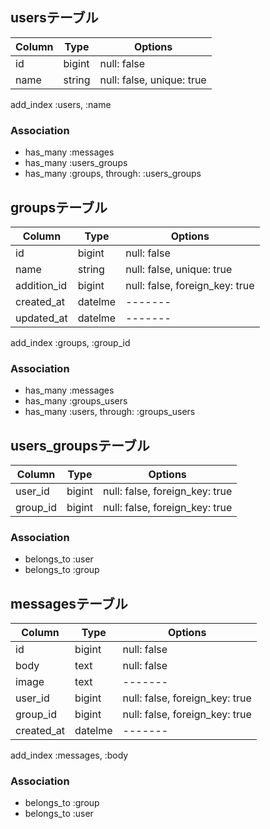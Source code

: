 ## usersテーブル
|Column|Type|Options|
|------|----|-------|
|id|bigint|null: false|
|name|string|null: false, unique: true|
add_index :users, :name
### Association
- has_many :messages
- has_many :users_groups
- has_many :groups,  through:  :users_groups

## groupsテーブル
|Column|Type|Options|
|------|----|-------|
|id|bigint|null: false|
|name|string|null: false, unique: true|
|addition_id|bigint|null: false, foreign_key: true|
|created_at|datelme|-------|
|updated_at|datelme|-------|
add_index :groups, :group_id
### Association
- has_many :messages
- has_many :groups_users
- has_many :users,  through:  :groups_users

## users_groupsテーブル
|Column|Type|Options|
|------|----|-------|
|user_id|bigint|null: false, foreign_key: true|
|group_id|bigint|null: false, foreign_key: true|
### Association
- belongs_to :user
- belongs_to :group


## messagesテーブル
|Column|Type|Options|
|------|----|-------|
|id|bigint|null: false|
|body|text|null: false|
|image|text|-------|
|user_id|bigint|null: false, foreign_key: true|
|group_id|bigint|null: false, foreign_key: true|
|created_at|datelme|-------|
add_index :messages, :body
### Association
- belongs_to :group
- belongs_to :user
